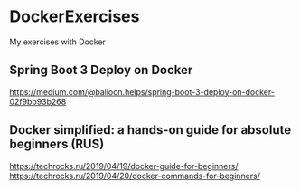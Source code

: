 # DockerExercises
My exercises with Docker

## Spring Boot 3 Deploy on Docker
https://medium.com/@balloon.helps/spring-boot-3-deploy-on-docker-02f9bb93b268

## Docker simplified: a hands-on guide for absolute beginners (RUS)
https://techrocks.ru/2019/04/19/docker-guide-for-beginners/
https://techrocks.ru/2019/04/20/docker-commands-for-beginners/